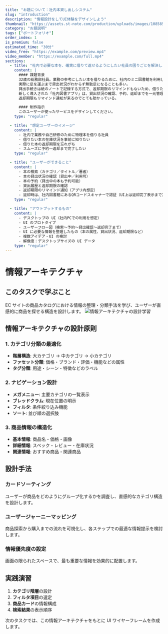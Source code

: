 ```yaml
---
title: "お題について：社内本貸し出しシステム"
slug: "introduction"
description: "情報設計をしてUI体験をデザインしよう"
thumbnail: "https://assets.st-note.com/production/uploads/images/108585497/rectangle_large_type_2_e25111bbba69e541866bb37caf921ee0.png?width=1200"
category: "お題説明"
tags: ["ポートフォリオ"]
order_index: 1
is_premium: false
estimated_time: "30分"
video_free: "https://example.com/preview.mp4"
video_member: "https://example.com/full.mp4"
sections:
  - title: "社内で必要な本を、確実に借りて返せるようにしたい社員の困りごとを解決しよう！"
    content: |
      #### 課題背景
      32歳の総務部社員。業務の参考にしたい本を借りるために、社内のミニ図書館を利用しているが、
      実際に足を運ぶまで貸出状況がわからず無駄足になることも多い。
      貸出手続きは紙のノートで記録する方式で、返却期限のリマインドもないため、借りたまま忘れてしまうこともあった。
      新しく導入された「社内図書アプリ」は、貸出状況の確認、予約、返却までを一元管理でき、
      返却期限もリマインド通知が来るのでとても助かっている。

      #### 制作指示
      このユーザーが使ったサービスをデザインしてください。
    type: "regular"

  - title: "想定ユーザーのイメージ"
    content: |
      - 社内で業務や自己研修のために物理本を借りる社員
      - 借りたい本の在庫状況を事前に知りたい
      - 借りた本の返却期限を忘れがち
      - スムーズに予約〜返却まで完了したい
    type: "regular"

  - title: "ユーザーができること"
    content: |
      - 本の検索（カテゴリ／タイトル／著者）
      - 本の貸出状況の確認（貸出中／利用可）
      - 本の予約（貸出中の本も予約可能）
      - 貸出履歴と返却期限の確認
      - 返却期限のリマインド通知（アプリ内想定）
      - 返却時は、社内図書館にあるQRコードスキャナーで認証（UI上は返却完了表示まで）
    type: "regular"

  - title: "アウトプットするもの"
    content: |
      - デスクトップの UI（社内PCでの利用を想定）
      - UI のプロトタイプ
      - ユーザーフロー図（検索〜予約〜貸出確認〜返却完了まで）
      - UI に必要な情報を整理したもの（本の属性、貸出状況、返却期限など）
      - 複数アイデア・UI の検討
      - 解像度：デスクトップサイズの UI データ
    type: "regular"
---
```


# 情報アーキテクチャ

## このタスクで学ぶこと

EC サイトの商品カタログにおける情報の整理・分類手法を学び、ユーザーが直感的に商品を探せる構造を設計します。
![情報アーキテクチャの設計学習](https://images.unsplash.com/photo-1488590528505-98d2b5aba04b?w=800&h=400&fit=crop)

## 情報アーキテクチャの設計原則

### 1. カテゴリ分類の最適化

- **階層構造**: 大カテゴリ → 中カテゴリ → 小カテゴリ
- **ファセット分類**: 価格・ブランド・評価・機能などの属性
- **タグ分類**: 用途・シーン・特徴などのラベル

### 2. ナビゲーション設計

- **メガメニュー**: 主要カテゴリの一覧表示
- **ブレッドクラム**: 現在位置の明示
- **フィルタ**: 条件絞り込み機能
- **ソート**: 並び順の選択肢

### 3. 商品情報の構造化

- **基本情報**: 商品名・価格・画像
- **詳細情報**: スペック・レビュー・在庫状況
- **関連情報**: おすすめ商品・関連商品

## 設計手法

### カードソーティング

ユーザーが商品をどのようにグループ化するかを調査し、直感的なカテゴリ構造を設計します。

### ユーザージャーニーマッピング

商品探索から購入までの流れを可視化し、各ステップでの最適な情報提示を検討します。

### 情報優先度の設定

画面の限られたスペースで、最も重要な情報を効果的に配置します。

## 実践演習

1. **カテゴリ階層**の設計
2. **フィルタ項目**の選定
3. **商品カード**の情報構成
4. **検索結果**の表示順序

次のタスクでは、この情報アーキテクチャをもとに UI ワイヤーフレームを作成します。
